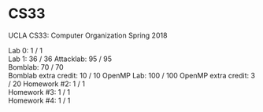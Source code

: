# CS33
UCLA CS33: Computer Organization Spring 2018 

Lab 0:	1 / 1	
Lab 1:	36 / 36
Attacklab:	95 / 95	  
Bomblab:	70 / 70	 
Bomblab extra credit:	10 / 10
OpenMP Lab:	100 / 100
OpenMP extra credit:	3 / 20
Homework #2:	1 / 1	
Homework #3:	1 / 1	
Homework #4:	1 / 1
